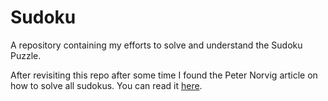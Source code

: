 # Sudoku
A repository containing my efforts to solve and understand the Sudoku Puzzle.

After revisiting this repo after some time I found the Peter Norvig article on
how to solve all sudokus. You can read it [here](http://norvig.com/sudoku.html).
